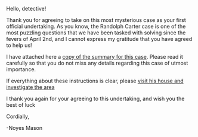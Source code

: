 Hello, detective!

Thank you for agreeing to take on this most mysterious case as your first official undertaking. As
you know, the Randolph Carter case is one of the most puzzling questions that we have been tasked
with solving since the fevers of April 2nd, and I cannot express my gratitude that you have agreed
to help us! 

I have attached here a [copy of the summary for this case](../Background/Information/Starting-Info.md). Please read it carefully so that you
do not miss any details regarding this case of utmost importance.

If everything about these instructions is clear, please [visit his house and investigate the area](../Background/Story/Beginning-Arrival.md)

I thank you again for your agreeing to this undertaking, and wish you the best of luck

Cordially,

   -Noyes Mason